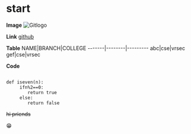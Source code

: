 # start

**Image**
![Gitlogo](https://terrigen-cdn-dev.marvel.com/content/prod/1x/clean_3_13.jpg)

**Link**
[github](https://github.com/)

**Table**
NAME|BRANCH|COLLEGE
-------|--------|---------
abc|cse|vrsec
gef|cse|vrsec

**Code**
```

def iseven(n):
     ifn%2==0:
        return true
     else:
        return false
```
~~hi priends~~

:grin:

